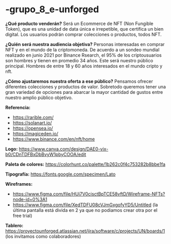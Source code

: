 # -grupo_8_e-unforged

**¿Qué producto venderán?** 
Será un Ecommerce de NFT (Non Fungible Token), que es una unidad de data única e irrepetible, que certifica un bien digital. Los usuarios podrán comprar colecciones o productos, todos NFT. 

**¿Quién será nuestra audiencia objetiva?** 
Personas interesadas en comprar NFT y en el mundo de la criptomoneda. De acuerdo a un sondeo mundial realizado en junio 2021 por Binance Rsearch, el 95% de los criptousuarios son hombres y tienen en promedio 34 años. 
Este será nuestro público principal. Hombres de entre 18 y 60 años interesados en el mundo cripto y nft. 


**¿Cómo ajustaremos nuestra oferta a ese público?** 
Pensamos ofrecer diferentes colecciones y productos de valor. Sobretodo queremos tener una gran variedad de opciones para abarcar la mayor cantidad de gustos entre nuestro amplio público objetivo. 



**Referencia:**
- https://rarible.com/
- https://solanart.io/
- https://opensea.io/
- https://magiceden.io/
- https://www.binance.com/en/nft/home

**Logo:** https://www.canva.com/design/DAE0-vix-b0/CDnTDFBxDbBvyW1pbyCOOA/edit 

**Paleta de colores:** 
https://colorhunt.co/palette/1b262c0f4c753282b8bbe1fa

**Tipografía:** 
https://fonts.google.com/specimen/Lato

**Wireframes:** 
- https://www.figma.com/file/HUi7V0cisctBpTCE58vftD/Wireframe-NFTs?node-id=0%3A1
- https://www.figma.com/file/XedTDFU08cVJmGxgofyYD5/Untitled (la última pantalla está divida en 2 ya que no podiamos crear otra por el free trial)

**Tablero:** https://proyectounforged.atlassian.net/jira/software/c/projects/UN/boards/1 (los invitamos como colaboradores)

